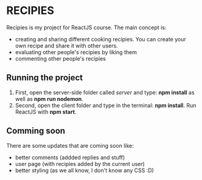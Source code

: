 # RECIPIES

Recipies is my project for ReactJS course. The main concept is: 
- creating and sharing different cooking recipies. You can create your own recipe and share it with other users.
- evaluating other people's recipies by liking them
- commenting other people's recipies

## Running the project

1. First, open the server-side folder called *server* and type: __npm install__ as well as __npm run nodemon__.
2. Second, open the client folder and type in the terminal: __npm install__. Run ReactJS with __npm start__.

## Comming soon

There are some updates that are coming soon like:
  * better comments (addded replies and stuff)
  * user page (with recipies added by the current user)
  * better styling (as we all know, I don't know any CSS :D)
